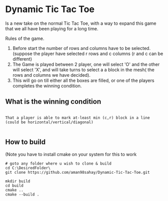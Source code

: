 # Dynamic Tic Tac Toe

Is a new take on the normal Tic Tac Toe, with a way to expand this game that we all have been playing for a long time.

Rules of the game.

1. Before start the number of rows and columns have to be selected. (suppose the player have selected r rows and c columns (r and c can be different)
2. The Game is played between 2 player, one will select 'O' and the other will select 'X', and will take turns to select a 
	a block in the mesh( the rows and columns we have decided).
3. This will go on till either all the boxes are filled, or one of the players completes the winning condition. 
	

## What is the winning condition

```

That a player is able to mark at-least min (c,r) block in a line (could be horizontal/vertical/diagonal)


```



## How to build 

(Note you have to install cmake on your system for this to work

```
# goto any folder where u wish to clone & build
cd C:\DesiredFolder\
git clone https://github.com/aman98sahay/Dynamic-Tic-Tac-Toe.git 

mkdir build 
cd build 
cmake ..
cmake --build .

```